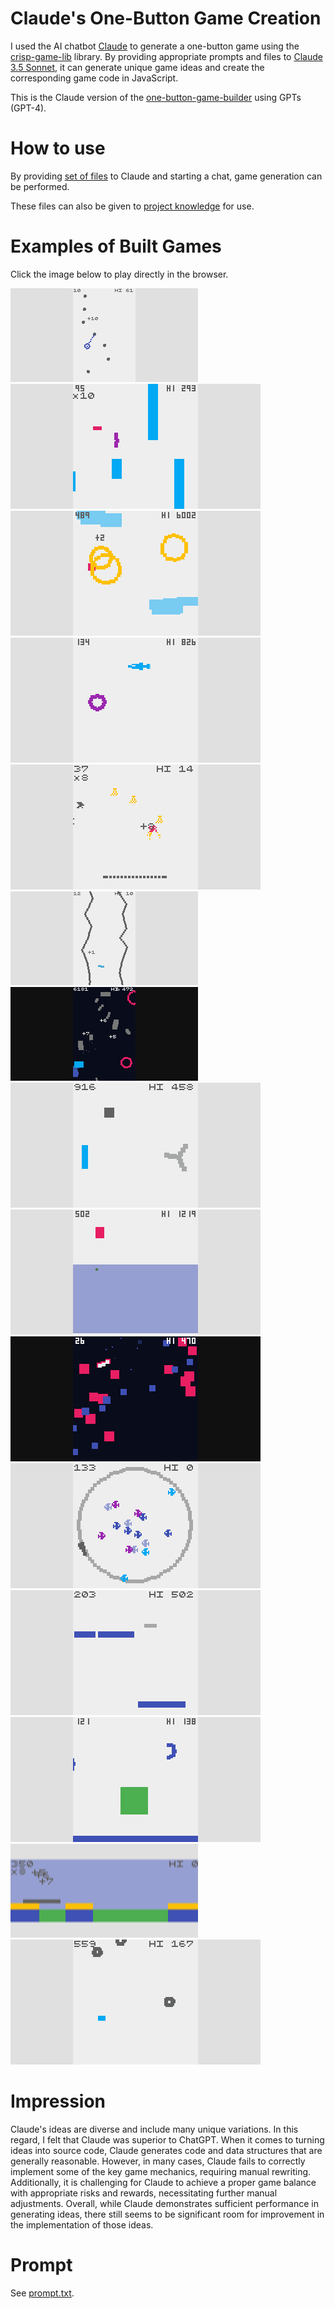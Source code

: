 # Claude's One-Button Game Creation

I used the AI chatbot [Claude](https://claude.ai/) to generate a one-button game using the [crisp-game-lib](https://github.com/abagames/crisp-game-lib) library. By providing appropriate prompts and files to [Claude 3.5 Sonnet](https://www.anthropic.com/news/claude-3-5-sonnet), it can generate unique game ideas and create the corresponding game code in JavaScript.

This is the Claude version of the [one-button-game-builder](https://github.com/abagames/one-button-game-builder) using GPTs (GPT-4).

# How to use

By providing [set of files](./knowledge/) to Claude and starting a chat, game generation can be performed.

These files can also be given to [project knowledge](https://www.anthropic.com/news/projects) for use.

# Examples of Built Games

Click the image below to play directly in the browser.

[![grapplingh screenshot](./docs/grapplingh/screenshot.gif)](https://abagames.github.io/claude-one-button-game-creation/?grapplingh)
[![wavybird screenshot](./docs/wavybird/screenshot.gif)](https://abagames.github.io/claude-one-button-game-creation/?wavybird)
[![skyraftsman screenshot](./docs/skyraftsman/screenshot.gif)](https://abagames.github.io/claude-one-button-game-creation/?skyraftsman)
[![fishgrill screenshot](./docs/fishgrill/screenshot.gif)](https://abagames.github.io/claude-one-button-game-creation/?fishgrill)
[![monkeyt screenshot](./docs/monkeyt/screenshot.gif)](https://abagames.github.io/claude-one-button-game-creation/?monkeyt)
[![fracave screenshot](./docs/fracave/screenshot.gif)](https://abagames.github.io/claude-one-button-game-creation/?fracave)
[![cleaner screenshot](./docs/cleaner/screenshot.gif)](https://abagames.github.io/claude-one-button-game-creation/?cleaner)
[![windpower screenshot](./docs/windpower/screenshot.gif)](https://abagames.github.io/claude-one-button-game-creation/?windpower)
[![turtletide screenshot](./docs/turtletide/screenshot.gif)](https://abagames.github.io/claude-one-button-game-creation/?turtletide)
[![hoardspout screenshot](./docs/hoardspout/screenshot.gif)](https://abagames.github.io/claude-one-button-game-creation/?hoardspout)
[![feedingfrenzy screenshot](./docs/feedingfrenzy/screenshot.gif)](https://abagames.github.io/claude-one-button-game-creation/?feedingfrenzy)
[![fallbounce screenshot](./docs/fallbounce/screenshot.gif)](https://abagames.github.io/claude-one-button-game-creation/?fallbounce)
[![hoppinhazards screenshot](./docs/hoppinhazards/screenshot.gif)](https://abagames.github.io/claude-one-button-game-creation/?hoppinhazards)
<a href="https://abagames.github.io/claude-one-button-game-creation/?bridgecross"><img src="./docs/bridgecross/screenshot.gif" width="300px">
[![jpaddle screenshot](./docs/jpaddle/screenshot.gif)](https://abagames.github.io/claude-one-button-game-creation/?jpaddle)

# Impression

Claude's ideas are diverse and include many unique variations. In this regard, I felt that Claude was superior to ChatGPT. When it comes to turning ideas into source code, Claude generates code and data structures that are generally reasonable. However, in many cases, Claude fails to correctly implement some of the key game mechanics, requiring manual rewriting. Additionally, it is challenging for Claude to achieve a proper game balance with appropriate risks and rewards, necessitating further manual adjustments. Overall, while Claude demonstrates sufficient performance in generating ideas, there still seems to be significant room for improvement in the implementation of those ideas.

# Prompt

See [prompt.txt](./knowledge/prompt.txt).
